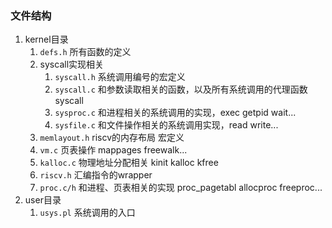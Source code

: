 
### 文件结构

1. kernel目录
   1. `defs.h` 所有函数的定义
   2. syscall实现相关
      1. `syscall.h` 系统调用编号的宏定义
      2. `syscall.c` 和参数读取相关的函数，以及所有系统调用的代理函数syscall
      3. `sysproc.c` 和进程相关的系统调用的实现，exec getpid wait...
      4. `sysfile.c` 和文件操作相关的系统调用实现，read write...
   3. `memlayout.h` riscv的内存布局 宏定义
   4. `vm.c` 页表操作 mappages freewalk...
   5. `kalloc.c` 物理地址分配相关 kinit kalloc kfree
   6. `riscv.h` 汇编指令的wrapper
   7. `proc.c/h` 和进程、页表相关的实现 proc_pagetabl allocproc freeproc...
2. user目录
   1. `usys.pl` 系统调用的入口
